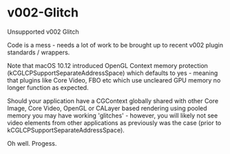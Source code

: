 # v002-Glitch

Unsupported v002 Glitch

Code is a mess - needs a lot of work to be brought up to recent v002 plugin standards / wrappers.

Note that macOS 10.12 introduced OpenGL Context memory protection (kCGLCPSupportSeparateAddressSpace) which defaults to yes - meaning that plugins like Core Video, FBO etc which use uncleared GPU memory no longer function as expected.

Should your application have a CGContext globally shared with other Core Image, Core Video, OpenGL or CALayer based rendering using pooled memory you may have working 'glitches' - however, you will likely not see video elements from other applications as previously was the case (prior to kCGLCPSupportSeparateAddressSpace).

Oh well. Progess.
